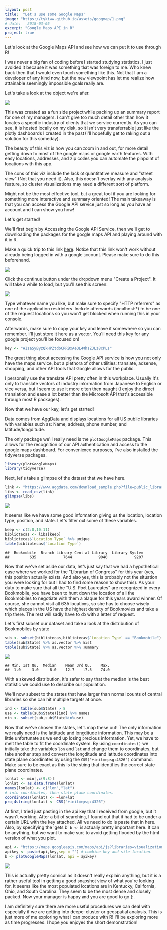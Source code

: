 ```yaml
---
layout: post
title:  "Let's use some Google Maps"
image: "https://tykiww.github.io/assets/googmap/1.png"
# date:   2018-03-05
excerpt: "Google Maps API in R"
project: true
---
```



Let's look at the Google Maps API and see how we can put it to use through R!

I was never a big fan of coding before I started studying statistics. I just avoided it because it was something that was foreign to me. Who knew back then that I would even touch something like this. Not that I am a developer of any kind now, but the new viewpoint has let me realize how attainable seemingly impossible goals really are.

Let's take a look at the object we're after.

![](https://raw.githubusercontent.com/tykiww/imgbucket/master/assets/googmap/1.png)


This was created as a fun side project while packing up an summary report for one of my managers. I can't give too much detail other than how it locates a specific industry of clients that we service currently. As you can see, it is hosted locally on my disk, so it isn't very transferrable just like the plotly dashboards I created in the past (I'll hopefully get to raking out a solution for this someday).

The beauty of this viz is how you can zoom in and out, for more detail getting down to most of the google maps or google earth features. With easy locations, addresses, and zip codes you can automate the pinpoint of locations with this app. 

The cons of this viz include the lack of quantitative measure and "street view" (Not that you need it). Also, this doesn't overlay with any analysis feature, so cluster visualizations may need a different sort of platform.

Might not be the most effective tool, but a great tool if you are looking for something more interactive and summary oriented! The main takeaway is that you can access the Google API service just so long as you have an account and I can show you how! 


Let's get started!

We'll first begin by Accessing the Google API Service, then we'll get to downloading the packages for the google maps API and playing around with it in R.

Make a quick trip to this link [here](https://console.developers.google.com/flows/enableapi?apiid=maps_backend,static_maps_backend,geocoding_backend,directions_backend,distance_matrix_backend,elevation_backend,roads,street_view_image_backend,maps_embed_backend,places_backend,geolocation,timezone_backend,maps_android_backend,maps_ios_backend,placesandroid,placesios&keyType=CLIENT_SIDE&reusekey=true). Notice that this link won't work without already being logged in with a google account. Please make sure to do this beforehand. 

![](https://raw.githubusercontent.com/tykiww/imgbucket/master/assets/googmap/2.png)

Click the continue button under the dropdown menu "Create a Project". It will take a while to load, but you'll see this screen:

![](https://raw.githubusercontent.com/tykiww/imgbucket/master/assets/googmap/3.png)

Type whatever name you like, but make sure to specify "HTTP referrers" as one of the application restricters. Include afterwards (localhost:*) to be one of the request locations so you won't get blocked when running this in your console. 

Afterwards, make sure to copy your key and leave it somewhere so you can remember. I'll just store it here as a vector. You'll need this key for any google project you'll be focused on!

```r
key <- "AIzaSyByzQkHPZtdoCRRBxAeQL48hsZJLz8cPLs"
```

The great thing about accessing the Google API service is how you not only have the maps service, but a plethora of other utilities: translate, adsense, shopping, and other API tools that Google allows for the public.

I personally use the translate API pretty often in this workplace. Usually it's only to translate vectors of industry information from Japanese to English or vice versa, but I seem to use it more often then naught (I enjoy the direct translation and ease a lot better than the Microsoft API that's accessible through most R packages).

Now that we have our key, let's get started!

Data comes from [AggData](https://www.aggdata.com/public_libraries) and displays locations for all US public libraries with variables such as: Name, address, phone number, and latitude/longditude.

The only package we'll really need is the `plotGoogleMaps` package. This allows for the recognition of our API authentication and access to the google maps dashboard. For convenience purposes, I've also installed the tidyverse packages. 

```r
library(plotGoogleMaps)
library(tidyverse)
```

Next, let's take a glimpse of the dataset that we have here.

```r
link <- "https://www.aggdata.com/download_sample.php?file=public_libraries.csv"
libs <- read_csv(link)
glimpse(libs)

```

![](https://raw.githubusercontent.com/tykiww/imgbucket/master/assets/googmap/4.png)

It seems like we have some good information giving us the location, location type, position, and state. Let's filter out some of these variables.

```r
keep <- c(2:8,10:11)
bibliotecas <- libs[keep]
bibliotecas$`Location Type` %>% unique
table(bibliotecas$`Location Type`)

```

    ##  Bookmobile  Branch Library Central Library  Library System 
    ##         635            7644            9040            9207


Now that we've set aside our data, let's just say that we had a hypothetical case where we worked for the "Librarian of Congress" for this year (yes, this position actually exists. And also yes, this is probably not the situation you were looking for but I had to find some reason to show this). As your duty to make sure that all the "U.S. Poet Laureates" are recognized in every Bookmobile, you have been to hunt down the location of all the Bookmobiles to negotiate with them a plaque for this years award winner. Of course, she cannot visit all 635 locations, so she has to choose wisely which places in the US have the highest density of Bookmovies and take a trip there. The rest will sadly have to do with a letter of request. 

Let's first subset our dataset and take a look at the distribution of Bookmobiles by state

```r
sub <- subset(bibliotecas,bibliotecas$`Location Type` == "Bookmobile")
table(sub$State) %>% as.vector %>% hist
table(sub$State) %>% as.vector %>% summary
```

![](https://raw.githubusercontent.com/tykiww/imgbucket/master/assets/googmap/5.png)

    ## Min. 1st Qu.  Median    Mean 3rd Qu.    Max. 
    ##  1.0     3.0     8.0    12.7    17.5    74.0 


With a skewed distribution, it's safer to say that the median is the best statistic we could use to describe our population. 

We'll now subset to the states that have larger than normal counts of central libraries so she can hit multiple targets at once.

```r
ind <- table(sub$State) > 8
use <- table(sub$State)[ind] %>% names
min <- subset(sub,sub$State%in%use)
```

Now that we've chosen the states, let's map these out! The only information we really need is the lattitude and longditude information. This may be a little unfortunate as we end up losing precious information. Yet, we have to melt the table to fit the coordinate system. By using `coordinates()` we initially take the variables `lon` and  `lat` and change them to coordinates, but take another step and convert the longditude and latitude coordinates into state plane coordinates by using the `CRS("+init=epsg:4326")` command. Make sure to be exact as this is the string that identifies the correct state plane coordinates.

```r
lonlat <- min[,c(9:8)]
lonlat <- as.data.frame(lonlat)
names(lonlat) <- c("lon","lat")
# into coordinates, then state plane coordinates.
coordinates(lonlat) <- ~lon+lat
proj4string(lonlat) <- CRS("+init=epsg:4326")
```

At first, I tried just pasting in the api key that I received from google, but it wasn't working. After a bit of searching, I found out that it had to be under a certain URL with the key attached. All we need to do is paste that in here. Also, by specifying the 'gets b' `b <-` is actually pretty important here. It can be anything, but we want to make sure to avoid getting flooded by the html version of what you plot.

```r
api <- "https://maps.googleapis.com/maps/api/js?libraries=visualization&key="
apikey <- paste(api,key,sep = "") # combine key and site location.
b <- plotGoogleMaps(lonlat, api = apikey)
```

![](https://raw.githubusercontent.com/tykiww/imgbucket/master/assets/googmap/6.png)

This is actually pretty comical as it doesn't really explain anything, but it is a rather useful tool in getting a good snapshot view of what you're looking for. It seems like the most populated locations are in Kentucky, California, Ohio, and South Carolina. They seem to be the most dense and closely packed. Now your manager is happy and you are good to go (:.

I am definitely sure there are more useful procedures we can deal with especially if we are getting into deeper cluster or geospatial analysis. This is just more of me exploring what I can produce with R! I'll be exploring more as time progresses. I hope you enjoyed the short demonstration!  









